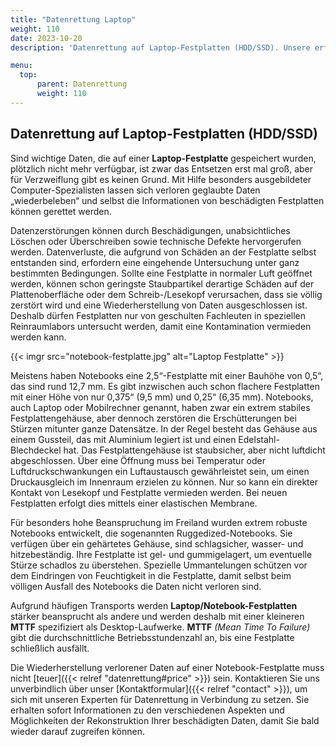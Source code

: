 ```yaml
---
title: "Datenrettung Laptop"
weight: 110
date: 2023-10-20
description: 'Datenrettung auf Laptop-Festplatten (HDD/SSD). Unsere erfahrenen Techniker können verlorene Daten wiederherstellen, auch von beschädigten Festplatten.'

menu:
  top:
      parent: Datenrettung
      weight: 110
---
```


## Datenrettung auf Laptop-Festplatten (HDD/SSD)

Sind wichtige Daten, die auf einer **Laptop-Festplatte** gespeichert wurden, plötzlich nicht mehr verfügbar, ist zwar das Entsetzen erst mal groß, aber für Verzweiflung gibt es keinen Grund. Mit Hilfe besonders ausgebildeter Computer-Spezialisten lassen sich verloren geglaubte Daten „wiederbeleben“ und selbst die Informationen von beschädigten Festplatten können gerettet werden.

Datenzerstörungen können durch Beschädigungen, unabsichtliches Löschen oder Überschreiben sowie technische Defekte hervorgerufen werden. Datenverluste, die aufgrund von Schäden an der Festplatte selbst entstanden sind, erfordern eine eingehende Untersuchung unter ganz bestimmten Bedingungen. Sollte eine Festplatte in normaler Luft geöffnet werden, können schon geringste Staubpartikel derartige Schäden auf der Plattenoberfläche oder dem Schreib-/Lesekopf verursachen, dass sie völlig zerstört wird und eine Wiederherstellung von Daten ausgeschlossen ist. Deshalb dürfen Festplatten nur von geschulten Fachleuten in speziellen Reinraumlabors untersucht werden, damit eine Kontamination vermieden werden kann.

{{< imgr src="notebook-festplatte.jpg" alt="Laptop Festplatte" >}}

Meistens haben Notebooks eine 2,5“-Festplatte mit einer Bauhöhe von 0,5“, das sind rund 12,7 mm. Es gibt inzwischen auch schon flachere Festplatten mit einer Höhe von nur 0,375“ (9,5 mm) und 0,25“ (6,35 mm). Notebooks, auch Laptop oder Mobilrechner genannt, haben zwar ein extrem stabiles Festplattengehäuse, aber dennoch zerstören die Erschütterungen bei Stürzen mitunter ganze Datensätze. In der Regel besteht das Gehäuse aus einem Gussteil, das mit Aluminium legiert ist und einen Edelstahl-Blechdeckel hat. Das Festplattengehäuse ist staubsicher, aber nicht luftdicht abgeschlossen. Über eine Öffnung muss bei Temperatur oder Luftdruckschwankungen ein Luftaustausch gewährleistet sein, um einen Druckausgleich im Innenraum erzielen zu können. Nur so kann ein direkter Kontakt von Lesekopf und Festplatte vermieden werden. Bei neuen Festplatten erfolgt dies mittels einer elastischen Membrane.

Für besonders hohe Beanspruchung im Freiland wurden extrem robuste Notebooks entwickelt, die sogenannten Ruggedized-Notebooks. Sie verfügen über ein gehärtetes Gehäuse, sind schlagsicher, wasser- und hitzebeständig. Ihre Festplatte ist gel- und gummigelagert, um eventuelle Stürze schadlos zu überstehen. Spezielle Ummantelungen schützen vor dem Eindringen von Feuchtigkeit in die Festplatte, damit selbst beim völligen Ausfall des Notebooks die Daten nicht verloren sind.

Aufgrund häufigen Transports werden **Laptop/Notebook-Festplatten** stärker beansprucht als andere und werden deshalb mit einer kleineren **MTTF** spezifiziert als Desktop-Laufwerke. **MTTF** *(Mean Time To Failure)* gibt die durchschnittliche Betriebsstundenzahl an, bis eine Festplatte schließlich ausfällt.

Die Wiederherstellung verlorener Daten auf einer Notebook-Festplatte muss nicht [teuer]({{< relref "datenrettung#price" >}}) sein. Kontaktieren Sie uns unverbindlich über unser [Kontaktformular]({{< relref "contact" >}}), um sich mit unseren Experten für Datenrettung in Verbindung zu setzen. Sie erhalten sofort Informationen zu den verschiedenen Aspekten und Möglichkeiten der Rekonstruktion Ihrer beschädigten Daten, damit Sie bald wieder darauf zugreifen können.
